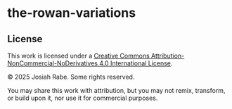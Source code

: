 # the-rowan-variations
## License

This work is licensed under a [Creative Commons Attribution-NonCommercial-NoDerivatives 4.0 International License](https://creativecommons.org/licenses/by-nc-nd/4.0/).

© 2025 Josiah Rabe. Some rights reserved.

You may share this work with attribution, but you may not remix, transform, or build upon it, nor use it for commercial purposes.
